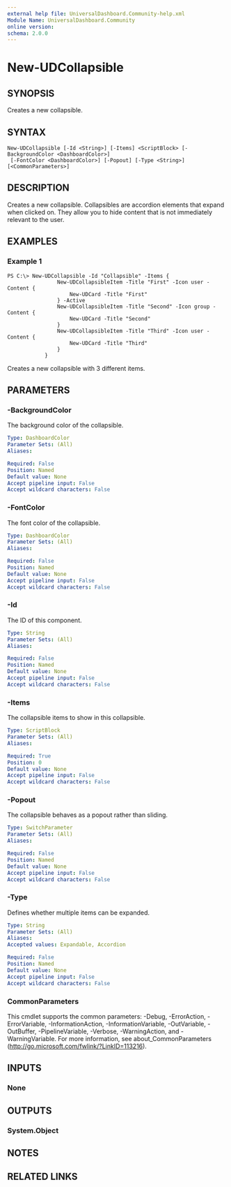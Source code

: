 ```yaml
---
external help file: UniversalDashboard.Community-help.xml
Module Name: UniversalDashboard.Community
online version: 
schema: 2.0.0
---
```


# New-UDCollapsible

## SYNOPSIS
Creates a new collapsible. 

## SYNTAX

```
New-UDCollapsible [-Id <String>] [-Items] <ScriptBlock> [-BackgroundColor <DashboardColor>]
 [-FontColor <DashboardColor>] [-Popout] [-Type <String>] [<CommonParameters>]
```

## DESCRIPTION
Creates a new collapsible. Collapsibles are accordion elements that expand when clicked on. They allow you to hide content that is not immediately relevant to the user.

## EXAMPLES

### Example 1
```
PS C:\> New-UDCollapsible -Id "Collapsible" -Items {
                New-UDCollapsibleItem -Title "First" -Icon user -Content {
                    New-UDCard -Title "First"
                } -Active
                New-UDCollapsibleItem -Title "Second" -Icon group -Content {
                    New-UDCard -Title "Second"
                }
                New-UDCollapsibleItem -Title "Third" -Icon user -Content {
                    New-UDCard -Title "Third"
                }
            }
```

Creates a new collapsible with 3 different items. 

## PARAMETERS

### -BackgroundColor
The background color of the collapsible.

```yaml
Type: DashboardColor
Parameter Sets: (All)
Aliases: 

Required: False
Position: Named
Default value: None
Accept pipeline input: False
Accept wildcard characters: False
```

### -FontColor
The font color of the collapsible.

```yaml
Type: DashboardColor
Parameter Sets: (All)
Aliases: 

Required: False
Position: Named
Default value: None
Accept pipeline input: False
Accept wildcard characters: False
```

### -Id
The ID of this component.

```yaml
Type: String
Parameter Sets: (All)
Aliases: 

Required: False
Position: Named
Default value: None
Accept pipeline input: False
Accept wildcard characters: False
```

### -Items
The collapsible items to show in this collapsible.

```yaml
Type: ScriptBlock
Parameter Sets: (All)
Aliases: 

Required: True
Position: 0
Default value: None
Accept pipeline input: False
Accept wildcard characters: False
```

### -Popout
The collapsible behaves as a popout rather than sliding. 

```yaml
Type: SwitchParameter
Parameter Sets: (All)
Aliases: 

Required: False
Position: Named
Default value: None
Accept pipeline input: False
Accept wildcard characters: False
```

### -Type
Defines whether multiple items can be expanded. 

```yaml
Type: String
Parameter Sets: (All)
Aliases: 
Accepted values: Expandable, Accordion

Required: False
Position: Named
Default value: None
Accept pipeline input: False
Accept wildcard characters: False
```

### CommonParameters
This cmdlet supports the common parameters: -Debug, -ErrorAction, -ErrorVariable, -InformationAction, -InformationVariable, -OutVariable, -OutBuffer, -PipelineVariable, -Verbose, -WarningAction, and -WarningVariable. For more information, see about_CommonParameters (http://go.microsoft.com/fwlink/?LinkID=113216).

## INPUTS

### None

## OUTPUTS

### System.Object

## NOTES

## RELATED LINKS

